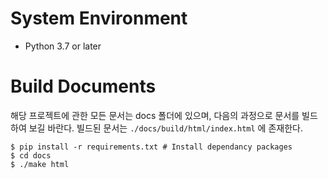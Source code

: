 System Environment
===================
* Python 3.7 or later

Build Documents
=================

해당 프로젝트에 관한 모든 문서는 docs 폴더에 있으며, 다음의 과정으로 문서를 빌드 하여 보길 바란다. 빌드된 문서는 `./docs/build/html/index.html` 에 존재한다.

	$ pip install -r requirements.txt # Install dependancy packages
	$ cd docs
	$ ./make html